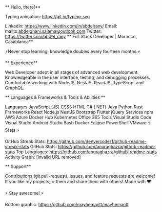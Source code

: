** Hello, there!**

Typing animation: https://git.io/typing-svg

LinkedIn: https://www.linkedin.com/in/abdelrany/
Email: mailto:abdelghani.salama@outlook.com
Twitter: https://twitter.com/abdel_rany
** Full Stack Developer |  Morocco, Casablanca**

⚡️Never stop learning; knowledge doubles every fourteen months.⚡️

**  Experience**

Web Developer adept in all stages of advanced web development. Knowledgeable in the user interface, testing, and debugging processes. Comfortable working with NodeJS, NestJS, ReactJS, TypeScript and GraphQL.

** Languages & Frameworks & Tools & Abilities **

Languages
JavaScript (JS)
CSS3
HTML
C# (.NET)
Java
Python
Rust
Frameworks
React
Node.js
NestJS
Bootstrap
Flutter
jQuery
Services
npm
AWS
Azure
Docker Hub
Kubernetes
Office 365
Tools
Visual Studio Code
Visual Studio
Android Studio
Bash
Docker
Eclipse
PowerShell
VMware
⚡ Stats ⚡

GitHub Streak Stats: https://github.com/denvercoder1/github-readme-streak-stats
GitHub Stats: https://github.com/anuraghazra/github-readme-stats
Top Languages: https://github.com/anuraghazra/github-readme-stats
Activity Graph: [invalid URL removed]

** Support**

Contributions (git pull-request), issues, and feature requests are welcome!
If you like my projects, ⭐ them and share them with others!
Made with ❤️

⚡️ Stay awesome! ⚡️

Bottom graphic: https://github.com/mayhemantt/mayhemantt